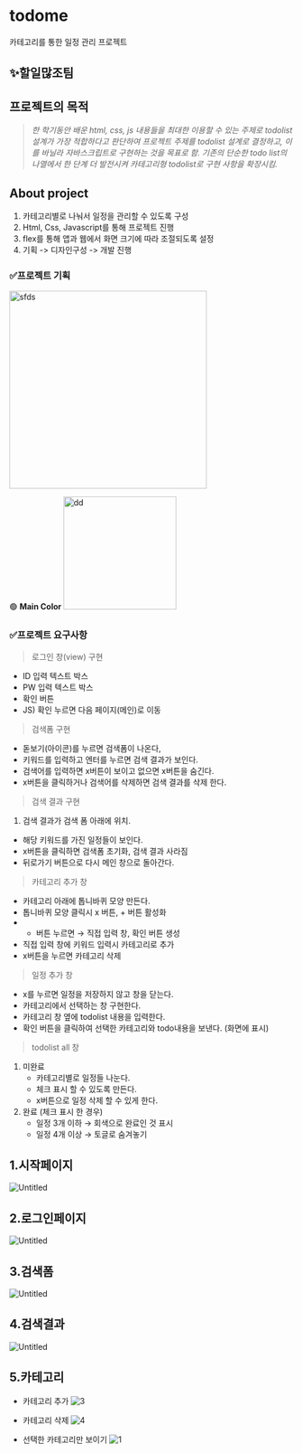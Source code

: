 # todome
카테고리를 통한 일정 관리 프로젝트

## ✨할일많조팀

## 프로젝트의 목적

> *한 학기동안 배운 html, css, js 내용들을 최대한 이용할 수 있는 주제로 todolist 설계가 가장 적합하다고 판단하여 프로젝트 주제를 todolist 설계로 결정하고, 이를 바닐라 자바스크립트로 구현하는 것을 목표로 함. 기존의 단순한 todo list의 나열에서 한 단계 더 발전시켜 카테고리형 todolist로 구현 사항을 확장시킴.*


## About project
1. 카테고리별로 나눠서 일정을 관리할 수 있도록 구성
2. Html, Css, Javascript를 통해 프로젝트 진행
3. flex를 통해 앱과 웹에서 화면 크기에 따라 조절되도록 설정
4. 기획 -> 디자인구성 -> 개발 진행

### ✅프로젝트 기획
<img width="350" alt="sfds" src="https://user-images.githubusercontent.com/81394850/153700389-ec393bfb-074d-427b-98d7-747097c881f7.png">

🟢 __Main Color__
<img width="200" alt="dd" src="https://user-images.githubusercontent.com/81394850/153700444-c04fe9a0-460f-4fd1-abc2-370ffacd5ecf.png">

### ✅프로젝트 요구사항
> 로그인 창(view) 구현
- ID 입력 텍스트 박스
- PW 입력 텍스트 박스
- 확인 버튼
- JS) 확인 누르면 다음 페이지(메인)로 이동

> 검색폼 구현
- 돋보기(아이콘)를 누르면 검색폼이 나온다,
- 키워드를 입력하고 엔터를 누르면 검색 결과가 보인다.
- 검색어를 입력하면 x버튼이 보이고 없으면 x버튼을 숨긴다.
- x버튼을 클릭하거나 검색어를 삭제하면 검색 결과를 삭제 한다.

> 검색 결과 구현
1. 검색 결과가 검색 폼 아래에 위치.
- 해당 키워드를 가진 일정들이 보인다.
- x버튼을 클릭하면 검색폼 초기화, 검색 결과 사라짐
- 뒤로가기 버튼으로 다시 메인 창으로 돌아간다.

> 카테고리 추가 창
- 카테고리 아래에 톱니바퀴 모양 만든다.
- 톱니바퀴 모양 클릭시 x 버튼,  + 버튼 활성화
- + 버튼 누르면 → 직접 입력 창, 확인 버튼 생성
- 직접 입력 창에 키워드 입력시 카테고리로 추가
- x버튼을 누르면 카테고리 삭제

> 일정 추가 창
- x를 누르면 일정을 저장하지 않고 창을 닫는다.
- 카테고리에서 선택하는 창 구현한다.
- 카테고리 창 옆에 todolist 내용을 입력한다.
- 확인 버튼을 클릭하여 선택한 카테고리와 todo내용을 보낸다. (화면에 표시)

> todolist all 창
1. 미완료
    - 카테고리별로 일정들 나눈다.
    - 체크 표시 할 수 있도록 만든다.
    - x버튼으로 일정 삭제 할 수 있게 한다.
2. 완료 (체크 표시 한 경우)
    - 일정 3개 이하 → 회색으로 완료인 것 표시
    - 일정 4개 이상 → 토글로 숨겨놓기

## 1.시작페이지
![Untitled](https://user-images.githubusercontent.com/81394850/155752452-35f8e851-7668-4d11-bbab-52f6e5452869.gif)

## 2.로그인페이지
![Untitled](https://user-images.githubusercontent.com/81394850/155752714-c4e469ae-1b07-49b5-9520-7334841c68e0.gif)

## 3.검색폼
![Untitled](https://user-images.githubusercontent.com/81394850/155752846-922a0bf3-da27-4371-917f-a03d047106f6.gif)

## 4.검색결과
![Untitled](https://user-images.githubusercontent.com/81394850/155753003-20146cf5-b29e-486e-9f4d-ab84f2cfd000.gif)

## 5.카테고리 
* 카테고리 추가
![3](https://user-images.githubusercontent.com/81394850/155753299-545cccf4-6da2-438f-8077-59e81a58e589.gif)

* 카테고리 삭제
![4](https://user-images.githubusercontent.com/81394850/155753412-5df109d4-d190-49da-ad81-be261a4ba0f2.gif)

* 선택한 카테고리만 보이기
![1](https://user-images.githubusercontent.com/81394850/155753490-04cd95cb-e997-486d-885a-6af51c0b9d93.gif)


